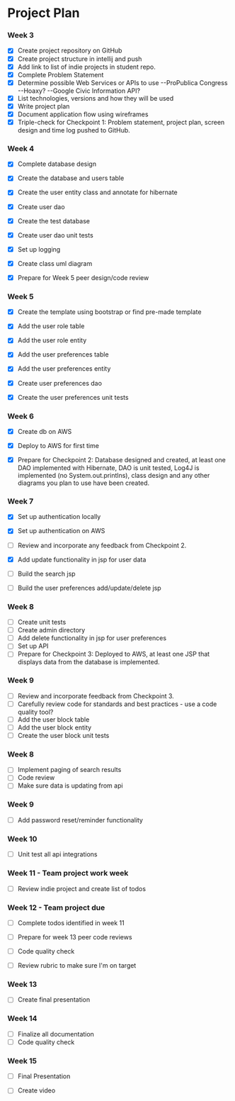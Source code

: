# Project Plan

### Week 3
- [x] Create project repository on GitHub
- [x] Create project structure in intellij and push
- [x] Add link to list of indie projects in student repo.
- [x] Complete Problem Statement
- [x] Determine possible Web Services or APIs to use
        --ProPublica Congress
        --Hoaxy?
        --Google Civic Information API?
- [x] List technologies, versions and how they will be used
- [x] Write project plan
- [x] Document application flow using wireframes
- [x] Triple-check for Checkpoint 1: Problem statement, project plan, screen design and time log pushed to GitHub.

### Week 4
- [x] Complete database design
- [x] Create the database and users table
- [x] Create the user entity class and annotate for hibernate
- [x] Create user dao
- [x] Create the test database
- [x] Create user dao unit tests
- [x] Set up logging
- [x] Create class uml diagram
- [x] Prepare for Week 5 peer design/code review


### Week 5

- [x] Create the template using bootstrap or find pre-made template
- [x] Add the user role table
- [x] Add the user role entity
- [x] Add the user preferences table
- [x] Add the user preferences entity
- [x] Create user preferences dao
- [x] Create the user preferences unit tests


### Week 6

- [x] Create db on AWS
- [x] Deploy to AWS for first time
- [x] Prepare for Checkpoint 2: Database designed and created, at least one DAO implemented with Hibernate, DAO is unit tested, Log4J is implemented (no System.out.printlns), class design and any other diagrams you plan to use have been created.


### Week 7

- [x] Set up authentication locally
- [x] Set up authentication on AWS
- [ ] Review and incorporate any feedback from Checkpoint 2.
- [x] Add update functionality in jsp for user data
- [ ] Build the search jsp
- [ ] Build the user preferences add/update/delete jsp



### Week 8

- [ ] Create unit tests
- [ ] Create admin directory
- [ ] Add delete functionality in jsp for user preferences
- [ ] Set up API
- [ ] Prepare for Checkpoint 3: Deployed to AWS, at least one JSP that displays data from the database is implemented.

### Week 9
- [ ] Review and incorporate feedback from Checkpoint 3.
- [ ] Carefully review code for standards and best practices - use a code quality tool?
- [ ] Add the user block table
- [ ] Add the user block entity
- [ ] Create the user block unit tests
### Week 8
- [ ] Implement paging of search results
- [ ] Code review
- [ ] Make sure data is updating from api

### Week 9
- [ ] Add password reset/reminder functionality

### Week 10
- [ ] Unit test all api integrations

### Week 11 - Team project work week
- [ ] Review indie project and create list of todos

### Week 12 - Team project due
- [ ] Complete todos identified in week 11
- [ ] Prepare for week 13 peer code reviews
- [ ] Code quality check
- [ ] Review rubric to make sure I'm on target


### Week 13
- [ ] Create final presentation

### Week 14
- [ ] Finalize all documentation
- [ ] Code quality check

### Week 15
- [ ] Final Presentation
- [ ] Create video









